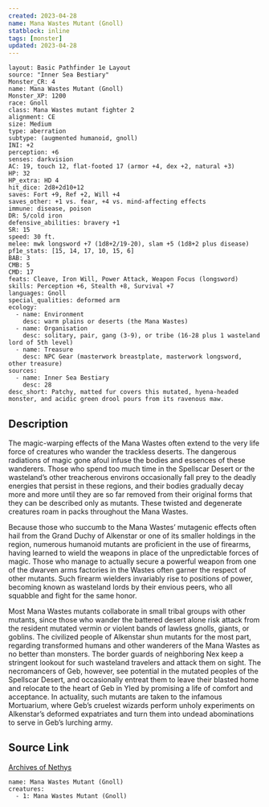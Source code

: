 ```yaml
---
created: 2023-04-28
name: Mana Wastes Mutant (Gnoll)
statblock: inline
tags: [monster]
updated: 2023-04-28
---
```

```statblock
layout: Basic Pathfinder 1e Layout
source: "Inner Sea Bestiary"
Monster_CR: 4
name: Mana Wastes Mutant (Gnoll)
Monster_XP: 1200
race: Gnoll
class: Mana Wastes mutant fighter 2
alignment: CE
size: Medium
type: aberration
subtype: (augmented humanoid, gnoll)
INI: +2
perception: +6
senses: darkvision
AC: 19, touch 12, flat-footed 17 (armor +4, dex +2, natural +3)
HP: 32
HP_extra: HD 4
hit_dice: 2d8+2d10+12
saves: Fort +9, Ref +2, Will +4
saves_other: +1 vs. fear, +4 vs. mind-affecting effects
immune: disease, poison
DR: 5/cold iron
defensive_abilities: bravery +1
SR: 15
speed: 30 ft.
melee: mwk longsword +7 (1d8+2/19-20), slam +5 (1d8+2 plus disease)
pf1e_stats: [15, 14, 17, 10, 15, 6]
BAB: 3
CMB: 5
CMD: 17
feats: Cleave, Iron Will, Power Attack, Weapon Focus (longsword)
skills: Perception +6, Stealth +8, Survival +7
languages: Gnoll
special_qualities: deformed arm
ecology:
  - name: Environment
    desc: warm plains or deserts (the Mana Wastes)
  - name: Organisation
    desc: solitary, pair, gang (3-9), or tribe (16-28 plus 1 wasteland lord of 5th level)
  - name: Treasure
    desc: NPC Gear (masterwork breastplate, masterwork longsword, other treasure)
sources:
  - name: Inner Sea Bestiary
    desc: 28
desc_short: Patchy, matted fur covers this mutated, hyena-headed monster, and acidic green drool pours from its ravenous maw.
```
## Description
The magic-warping effects of the Mana Wastes often extend to the very life force of creatures who wander the trackless deserts. The dangerous radiations of magic gone afoul infuse the bodies and essences of these wanderers. Those who spend too much time in the Spellscar Desert or the wasteland’s other treacherous environs occasionally fall prey to the deadly energies that persist in these regions, and their bodies gradually decay more and more until they are so far removed from their original forms that they can be described only as mutants. These twisted and degenerate creatures roam in packs throughout the Mana Wastes.

Because those who succumb to the Mana Wastes’ mutagenic effects often hail from the Grand Duchy of Alkenstar or one of its smaller holdings in the region, numerous humanoid mutants are proficient in the use of firearms, having learned to wield the weapons in place of the unpredictable forces of magic. Those who manage to actually secure a powerful weapon from one of the dwarven arms factories in the Wastes often garner the respect of other mutants. Such firearm wielders invariably rise to positions of power, becoming known as wasteland lords by their envious peers, who all squabble and fight for the same honor.

Most Mana Wastes mutants collaborate in small tribal groups with other mutants, since those who wander the battered desert alone risk attack from the resident mutated vermin or violent bands of lawless gnolls, giants, or goblins. The civilized people of Alkenstar shun mutants for the most part, regarding transformed humans and other wanderers of the Mana Wastes as no better than monsters. The border guards of neighboring Nex keep a stringent lookout for such wasteland travelers and attack them on sight. The necromancers of Geb, however, see potential in the mutated peoples of the Spellscar Desert, and occasionally entreat them to leave their blasted home and relocate to the heart of Geb in Yled by promising a life of comfort and acceptance. In actuality, such mutants are taken to the infamous Mortuarium, where Geb’s cruelest wizards perform unholy experiments on Alkenstar’s deformed expatriates and turn them into undead abominations to serve in Geb’s lurching army.
## Source Link
[Archives of Nethys](https://aonprd.com/MonsterDisplay.aspx?ItemName=Mana%20Wastes%20Mutant%20(Gnoll))
```encounter-table
name: Mana Wastes Mutant (Gnoll)
creatures:
  - 1: Mana Wastes Mutant (Gnoll)
```
